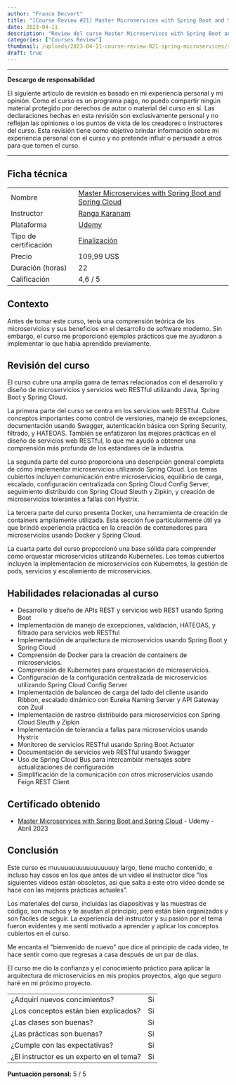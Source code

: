 ```yaml
---
author: "Franco Becvort"
title: "[Course Review #21] Master Microservices with Spring Boot and Spring Cloud"
date: 2023-04-11
description: "Review del curso Master Microservices with Spring Boot and Spring Cloud"
categories: ["Courses Review"]
thumbnail: /uploads/2023-04-11-course-review-021-spring-microservices/springcloud.png
draft: true
---
```


---

**Descargo de responsabilidad**

El siguiente artículo de revisión es basado en mi experiencia personal y mi opinión. Como el curso es un programa pago, no puedo compartir ningún material protegido por derechos de autor o material del curso en sí. Las declaraciones hechas en esta revisión son exclusivamente personal y no reflejan las opiniones o los puntos de vista de los creadores o instructores del curso. Esta revisión tiene como objetivo brindar información sobre mi experiencia personal con el curso y no pretende influir o persuadir a otros para que tomen el curso.

---

## Ficha técnica

|                       |                                                                                                                                                                                                                    |
| --------------------- | ------------------------------------------------------------------------------------------------------------------------------------------------------------------------------------------------------------------ |
| Nombre                | [Master Microservices with Spring Boot and Spring Cloud](https://www.udemy.com/course/microservices-with-spring-boot-and-spring-cloud/)                                                                            |
| Instructor            | [Ranga Karanam](https://www.linkedin.com/in/rangakaranam/)                                                                                                                                                         |
| Plataforma            | [Udemy](https://www.udemy.com/)                                                                                                                                                                                    |
| Tipo de certificación | [Finalización](https://support.udemy.com/hc/es/sections/360011037194-Certificados-de-finalizaci%C3%B3n#:~:text=Los%20certificados%20de%20finalizaci%C3%B3n%20sirven,certificados%20no%20tienen%20validez%20legal.) |
| Precio                | 109,99 US$                                                                                                                                                                                                         |
| Duración \(horas\)    | 22                                                                                                                                                                                                                 |
| Calificación          | 4,6 / 5                                                                                                                                                                                                            |

## Contexto

Antes de tomar este curso, tenía una comprensión teórica de los microservicios y sus beneficios en el desarrollo de software moderno. Sin embargo, el curso me proporcionó ejemplos prácticos que me ayudaron a implementar lo que había aprendido previamente.

## Revisión del curso

El curso cubre una amplia gama de temas relacionados con el desarrollo y diseño de microservicios y servicios web RESTful utilizando Java, Spring Boot y Spring Cloud.

La primera parte del curso se centra en los servicios web RESTful. Cubre conceptos importantes como control de versiones, manejo de excepciones, documentación usando Swagger, autenticación básica con Spring Security, filtrado, y HATEOAS. También se enfatizaron las mejores prácticas en el diseño de servicios web RESTful, lo que me ayudó a obtener una comprensión más profunda de los estándares de la industria.

La segunda parte del curso proporciona una descripción general completa de cómo implementar microservicios utilizando Spring Cloud. Los temas cubiertos incluyen comunicación entre microservicios, equilibrio de carga, escalado, configuración centralizada con Spring Cloud Config Server, seguimiento distribuido con Spring Cloud Sleuth y Zipkin, y creación de microservicios tolerantes a fallas con Hystrix.

La tercera parte del curso presenta Docker, una herramienta de creación de containers ampliamente utilizada. Esta sección fue particularmente útil ya que brindó experiencia práctica en la creación de contenedores para microservicios usando Docker y Spring Cloud.

La cuarta parte del curso proporcionó una base sólida para comprender cómo orquestar microservicios utilizando Kubernetes. Los temas cubiertos incluyen la implementación de microservicios con Kubernetes, la gestión de pods, servicios y escalamiento de microservicios.

## Habilidades relacionadas al curso

- Desarrollo y diseño de APIs REST y servicios web REST usando Spring Boot
- Implementación de manejo de excepciones, validación, HATEOAS, y filtrado para servicios web RESTful
- Implementación de arquitectura de microservicios usando Spring Boot y Spring Cloud
- Comprensión de Docker para la creación de containers de microservicios.
- Comprensión de Kubernetes para orquestación de microservicios.
- Configuración de la configuración centralizada de microservicios utilizando Spring Cloud Config Server
- Implementación de balanceo de carga del lado del cliente usando Ribbon, escalado dinámico con Eureka Naming Server y API Gateway con Zuul
- Implementación de rastreo distribuido para microservicios con Spring Cloud Sleuth y Zipkin
- Implementación de tolerancia a fallas para microservicios usando Hystrix
- Monitoreo de servicios RESTful usando Spring Boot Actuator
- Documentación de servicios web RESTful usando Swagger
- Uso de Spring Cloud Bus para intercambiar mensajes sobre actualizaciones de configuración
- Simplificación de la comunicación con otros microservicios usando Feign REST Client

## Certificado obtenido

- [Master Microservices with Spring Boot and Spring Cloud](https://udemy-certificate.s3.amazonaws.com/pdf/UC-dcb1e4c4-0608-42a4-959e-ffdfc7567ed4.pdf) - Udemy - Abril 2023

## Conclusión

Este curso es muuuuuuuuuuuuuuuuuy largo, tiene mucho contenido, e incluso hay casos en los que antes de un video el instructor dice "los siguientes videos están obsoletos, así que salta a este otro video donde se hace con las mejores prácticas actuales".

Los materiales del curso, incluidas las diapositivas y las muestras de código, son muchos y te asustan al principio, pero están bien organizados y son fáciles de seguir. La experiencia del instructor y su pasión por el tema fueron evidentes y me sentí motivado a aprender y aplicar los conceptos cubiertos en el curso.

Me encanta el "bienvenido de nuevo" que dice al principio de cada video, te hace sentir como que regresas a casa después de un par de días.

El curso me dio la confianza y el conocimiento práctico para aplicar la arquitectura de microservicios en mis propios proyectos, algo que seguro haré en mi próximo proyecto.

|                                          |     |
| ---------------------------------------- | --- |
| ¿Adquirí nuevos concimientos?            | Si  |
| ¿Los conceptos están bien explicados?    | Si  |
| ¿Las clases son buenas?                  | Si  |
| ¿Las prácticas son buenas?               | Si  |
| ¿Cumple con las expectativas?            | Si  |
| ¿El instructor es un experto en el tema? | Si  |

**Puntuación personal:** 5 / 5
